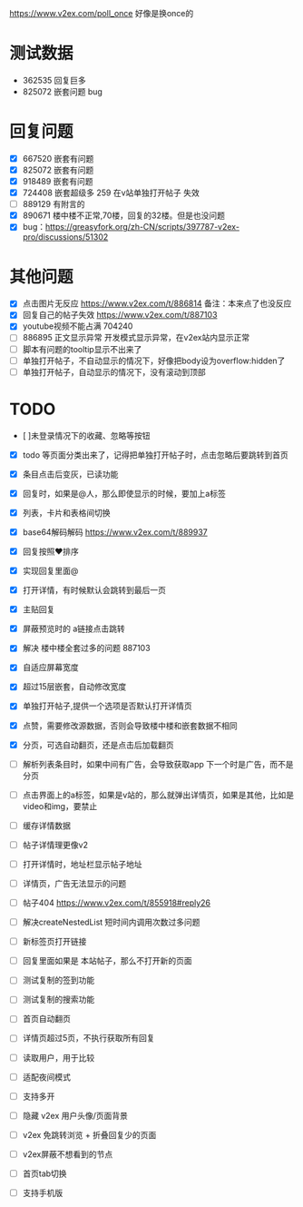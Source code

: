 https://www.v2ex.com/poll_once 好像是换once的

# 测试数据
- 362535 回复巨多
- 825072 嵌套问题
bug
# 回复问题
- [x]  667520 嵌套有问题 
- [x]  825072 嵌套有问题 
- [x]  918489 嵌套有问题 
- [x]  724408 嵌套超级多 259 在v站单独打开帖子 失效 
- [ ]  889129 有附言的 
- [x]  890671  楼中楼不正常,70楼，回复的32楼。但是也没问题
- [x]  bug：https://greasyfork.org/zh-CN/scripts/397787-v2ex-pro/discussions/51302

# 其他问题
- [x] 点击图片无反应 https://www.v2ex.com/t/886814  备注：本来点了也没反应  
- [x]  回复自己的帖子失效 https://www.v2ex.com/t/887103 
- [x]  youtube视频不能占满 704240
- [ ]  886895 正文显示异常 开发模式显示异常，在v2ex站内显示正常
- [ ]  脚本有问题的tooltip显示不出来了
- [ ]  单独打开帖子，不自动显示的情况下，好像把body设为overflow:hidden了
- [ ]  单独打开帖子，自动显示的情况下，没有滚动到顶部

# TODO
- [ ]未登录情况下的收藏、忽略等按钮
- [x] todo 等页面分类出来了，记得把单独打开帖子时，点击忽略后要跳转到首页 
- [x] 条目点击后变灰，已读功能 
- [x] 回复时，如果是@人，那么即使显示的时候，要加上a标签 
- [x] 列表，卡片和表格间切换 
- [x] base64解码解码 https://www.v2ex.com/t/889937 
- [x] 回复按照❤️排序 
- [x] 实现回复里面@ 
- [x] 打开详情，有时候默认会跳转到最后一页 
- [x] 主贴回复 
- [x] 屏蔽预览时的 a链接点击跳转 
- [x] 解决 楼中楼全套过多的问题 887103 
- [x] 自适应屏幕宽度 
- [x] 超过15层嵌套，自动修改宽度 
- [x] 单独打开帖子,提供一个选项是否默认打开详情页 
- [x] 点赞，需要修改源数据，否则会导致楼中楼和嵌套数据不相同
- [x] 分页，可选自动翻页，还是点击后加载翻页
- [ ] 解析列表条目时，如果中间有广告，会导致获取app 下一个时是广告，而不是分页
- [ ] 点击界面上的a标签，如果是v站的，那么就弹出详情页，如果是其他，比如是video和img，要禁止
- [ ] 缓存详情数据
- [ ] 帖子详情理更像v2
- [ ] 打开详情时，地址栏显示帖子地址
- [ ] 详情页，广告无法显示的问题
- [ ] 帖子404 https://www.v2ex.com/t/855918#reply26
- [ ] 解决createNestedList 短时间内调用次数过多问题
- [ ] 新标签页打开链接
- [ ] 回复里面如果是 本站帖子，那么不打开新的页面
- [ ] 测试复制的签到功能
- [ ] 测试复制的搜索功能
- [ ] 首页自动翻页
- [ ] 详情页超过5页，不执行获取所有回复
- [ ] 读取用户，用于比较
- [ ] 适配夜间模式
- [ ] 支持多开
- [ ] 隐藏 v2ex 用户头像/页面背景
- [ ] v2ex 免跳转浏览 + 折叠回复少的页面
- [ ] v2ex屏蔽不想看到的节点
- [ ] 首页tab切换
- [ ] 支持手机版





